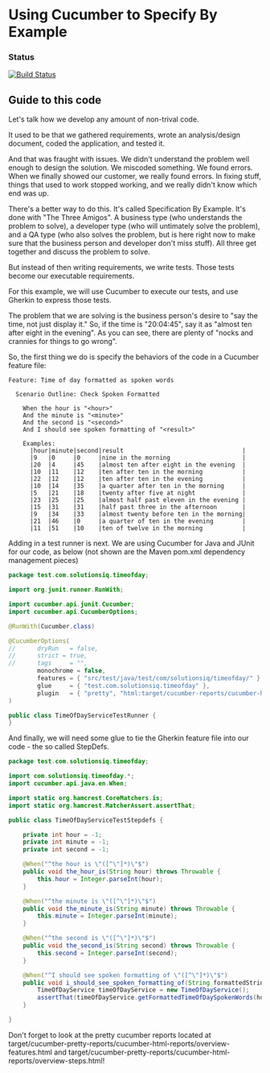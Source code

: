 Using Cucumber to Specify By Example
====================================

### Status
[![Build Status](https://travis-ci.org/hdeiner/cucumber-driven-drools.svg?branch=master)](https://travis-ci.org/hdeiner/cucumber-driven-drools)

Guide to this code
------------------
Let's talk how we develop any amount of non-trival code.

It used to be that we gathered requirements, wrote an analysis/design document, coded the application, and tested it.

And that was fraught with issues.  We didn't understand the problem well enough to design the solution.  We miscoded something.  We found errors.  When we finally showed our customer, we really found errors.  In fixing stuff, things that used to work stopped working, and we really didn't know which end was up.

There's a better way to do this.  It's called Specification By Example.  It's done with "The Three Amigos".  A business type (who understands the problem to solve), a developer type (who will untimately solve the problem), and a QA type (who also solves the problem, but is here right now to make sure that the business person and developer don't miss stuff).  All three get together and discuss the problem to solve.

But instead of then writing requirements, we write tests.  Those tests become our executable requirements.  

For this example, we will use Cucumber to execute our tests, and use Gherkin to express those tests.

The problem that we are solving is the business person's desire to "say the time, not just display it."  So, if the time is "20:04:45", say it as "almost ten after eight in the evening".  As you can see, there are plenty of "nocks and crannies for things to go wrong".

So, the first thing we do is specify the behaviors of the code in a Cucumber feature file:
```Gherkin
Feature: Time of day formatted as spoken words

  Scenario Outline: Check Spoken Formatted

    When the hour is "<hour>"
    And the minute is "<minute>"
    And the second is "<second>"
    And I should see spoken formatting of "<result>"

    Examples:
      |hour|minute|second|result                                 |
      |9   |0     |0     |nine in the morning                    |
      |20  |4     |45    |almost ten after eight in the evening  |
      |10  |11    |12    |ten after ten in the morning           |
      |22  |12    |12    |ten after ten in the evening           |
      |10  |14    |35    |a quarter after ten in the morning     |
      |5   |21    |18    |twenty after five at night             |
      |23  |25    |25    |almost half past eleven in the evening |
      |15  |31    |31    |half past three in the afternoon       |
      |9   |34    |33    |almost twenty before ten in the morning|
      |21  |46    |0     |a quarter of ten in the evening        |
      |11  |51    |10    |ten of twelve in the morning           |
```
Adding in a test runner is next.  We are using Cucumber for Java and JUnit for our code, as below (not shown are the Maven pom.xml dependency management pieces)

```java
package test.com.solutionsiq.timeofday;

import org.junit.runner.RunWith;

import cucumber.api.junit.Cucumber;
import cucumber.api.CucumberOptions;

@RunWith(Cucumber.class)

@CucumberOptions(
//      dryRun   = false,
//      strict = true,
//      tags     = "",
        monochrome = false,
        features = { "src/test/java/test/com/solutionsiq/timeofday/" },
        glue     = { "test.com.solutionsiq.timeofday" },
        plugin   = { "pretty", "html:target/cucumber-reports/cucumber-html-report", "json:target/cucumber-reports/cucumber-json-report.json" }
)

public class TimeOfDayServiceTestRunner {
}
```

And finally, we will need some glue to tie the Gherkin feature file into our code - the so called StepDefs.

```java
package test.com.solutionsiq.timeofday;

import com.solutionsiq.timeofday.*;
import cucumber.api.java.en.When;

import static org.hamcrest.CoreMatchers.is;
import static org.hamcrest.MatcherAssert.assertThat;

public class TimeOfDayServiceTestStepdefs {

    private int hour = -1;
    private int minute = -1;
    private int second = -1;

    @When("^the hour is \"([^\"]*)\"$")
    public void the_hour_is(String hour) throws Throwable {
        this.hour = Integer.parseInt(hour);
    }

    @When("^the minute is \"([^\"]*)\"$")
    public void the_minute_is(String minute) throws Throwable {
        this.minute = Integer.parseInt(minute);
    }

    @When("^the second is \"([^\"]*)\"$")
    public void the_second_is(String second) throws Throwable {
        this.second = Integer.parseInt(second);
    }

    @When("^I should see spoken formatting of \"([^\"]*)\"$")
    public void i_should_see_spoken_formatting_of(String formattedString) throws Throwable {
        TimeOfDayService timeOfDayService = new TimeOfDayService();
        assertThat(timeOfDayService.getFormattedTimeOfDaySpokenWords(hour, minute, second),is(formattedString));
    }

}
```

Don't forget to look at the pretty cucumber reports located at target/cucumber-pretty-reports/cucumber-html-reports/overview-features.html and target/cucumber-pretty-reports/cucumber-html-reports/overview-steps.html!